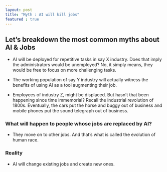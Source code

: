 ```yaml
---
layout: post
title: "Myth : AI will kill jobs"
featured : true
---
```

## Let’s breakdown the most common myths about AI & Jobs
* AI will be deployed for repetitive tasks in say X industry. Does that imply the administrators would be unemployed? No, it simply means, they would be free to focus on more challenging tasks.

* The working population of say Y industry will actually witness the benefits of using AI as a tool augmenting their job.

* Employees of industry Z, might be displaced.
But hasn’t that been happening since time immemorial? Recall the industrial revolution of 1800s. Eventually, the cars put the horse and buggy out of business and mobile phones put the sound telegraph out of business.

### What will happen to people whose jobs are replaced by AI?
* They move on to other jobs. And that’s what is called the evolution of human race.
### Reality
* AI will change existing jobs and create new ones.
